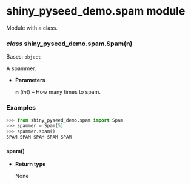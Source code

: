 # shiny_pyseed_demo.spam module

Module with a class.


### _class_ shiny_pyseed_demo.spam.Spam(n)
Bases: `object`

A spammer.


* **Parameters**

    **n** (*int*) – How many times to spam.


### Examples

```python
>>> from shiny_pyseed_demo.spam import Spam
>>> spammer = Spam(5)
>>> spammer.spam()
SPAM SPAM SPAM SPAM SPAM
```


#### spam()

* **Return type**

    None
